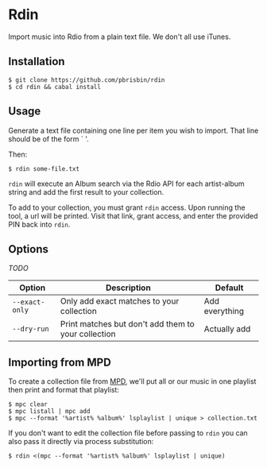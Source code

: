 # Rdin

Import music into Rdio from a plain text file. We don't all use iTunes.

## Installation

~~~
$ git clone https://github.com/pbrisbin/rdin
$ cd rdin && cabal install
~~~

## Usage

Generate a text file containing one line per item you wish to import. 
That line should be of the form `<artist> <album>'.

Then:

~~~
$ rdin some-file.txt
~~~

`rdin` will execute an Album search via the Rdio API for each 
artist-album string and add the first result to your collection.

To add to your collection, you must grant `rdin` access. Upon running 
the tool, a url will be printed. Visit that link, grant access, and 
enter the provided PIN back into `rdin`.

## Options

*TODO*

| Option         | Description                                         | Default
| ---            | ---                                                 | ---
| `--exact-only` | Only add exact matches to your collection           | Add everything
| `--dry-run`    | Print matches but don't add them to your collection | Actually add

## Importing from MPD

To create a collection file from [MPD][], we'll put all or our music in 
one playlist then print and format that playlist:

[mpd]: https://en.wikipedia.org/wiki/Music_Player_Daemon

~~~
$ mpc clear
$ mpc listall | mpc add
$ mpc --format '%artist% %album%' lsplaylist | unique > collection.txt
~~~

If you don't want to edit the collection file before passing to `rdin` 
you can also pass it directly via process substitution:

~~~
$ rdin <(mpc --format '%artist% %album%' lsplaylist | unique)
~~~
